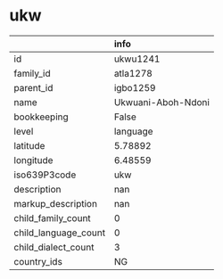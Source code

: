 # ukw
|                      | info               |
|:---------------------|:-------------------|
| id                   | ukwu1241           |
| family_id            | atla1278           |
| parent_id            | igbo1259           |
| name                 | Ukwuani-Aboh-Ndoni |
| bookkeeping          | False              |
| level                | language           |
| latitude             | 5.78892            |
| longitude            | 6.48559            |
| iso639P3code         | ukw                |
| description          | nan                |
| markup_description   | nan                |
| child_family_count   | 0                  |
| child_language_count | 0                  |
| child_dialect_count  | 3                  |
| country_ids          | NG                 |